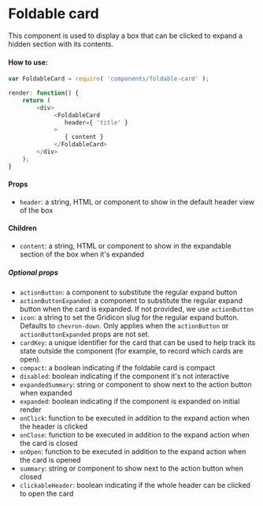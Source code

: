 Foldable card
==============

This component is used to display a box that can be clicked to expand a hidden section with its contents.

#### How to use:

```js
var FoldableCard = require( 'components/foldable-card' );

render: function() {
	return (
		<div>
			 <FoldableCard
				header={ 'title' }
			 >
			 	{ content }
			 </FoldableCard>
		</div>
	);
}
```

#### Props

* `header`: a string, HTML or component to show in the default header view of the box

#### Children
* `content`: a string, HTML or component to show in the expandable section of the box when it's expanded

##### Optional props
* `actionButton`: a component to substitute the regular expand button
* `actionButtonExpanded`: a component to substitute the regular expand button when the card is expanded. If not provided, we use `actionButton`
* `icon`: a string to set the Gridicon slug for the regular expand button. Defaults to `chevron-down`. Only applies when the `actionButton` or `actionButtonExpanded` props are not set.
* `cardKey`: a unique identifier for the card that can be used to help track its state outside the component (for example, to record which cards are open).
* `compact`: a boolean indicating if the foldable card is compact
* `disabled`: boolean indicating if the component it's not interactive
* `expandedSummary`: string or component to show next to the action button when expanded
* `expanded`: boolean indicating if the component is expanded on initial render
* `onClick`: function to be executed in addition to the expand action when the header is clicked
* `onClose`: function to be executed in addition to the expand action when the card is closed
* `onOpen`: function to be executed in addition to the expand action when the card is opened
* `summary`: string or component to show next to the action button when closed
* `clickableHeader`: boolean indicating if the whole header can be clicked to open the card